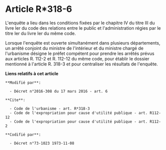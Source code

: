 # Article R*318-6

L'enquête a lieu dans les conditions fixées                         par le chapitre IV du titre III du livre Ier du code des
relations entre le public et l'administration régies par le titre Ier du livre Ier du même code. 

Lorsque l'enquête est ouverte simultanément dans plusieurs départements, un arrêté conjoint du ministre de l'intérieur et du
ministre chargé de l'urbanisme désigne le préfet compétent pour prendre les arrêtés prévus aux articles R. 112-2 et R. 112-12
du même code, pour établir le dossier mentionné à l'article R. 318-3 et pour centraliser les résultats de l'enquête.

**Liens relatifs à cet article**

	**Modifié par**:

	  - Décret n°2016-308 du 17 mars 2016 - art. 6

	**Cite**:

	  - Code de l'urbanisme - art. R*318-3
	  - Code de l'expropriation pour cause d'utilité publique - art. R112-12
	  - Code de l'expropriation pour cause d'utilité publique - art. R112-2

	**Codifié par**:

	  - Décret n°73-1023 1973-11-08

